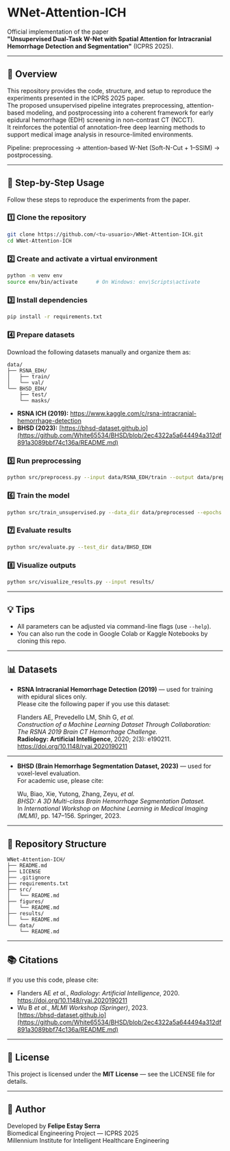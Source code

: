 # WNet-Attention-ICH

Official implementation of the paper  
**"Unsupervised Dual-Task W-Net with Spatial Attention for Intracranial Hemorrhage Detection and Segmentation"** (ICPRS 2025).

---

## 🧠 Overview
This repository provides the code, structure, and setup to reproduce the experiments presented in the ICPRS 2025 paper.  
The proposed unsupervised pipeline integrates preprocessing, attention-based modeling, and postprocessing into a coherent framework for early epidural hemorrhage (EDH) screening in non-contrast CT (NCCT).  
It reinforces the potential of annotation-free deep learning methods to support medical image analysis in resource-limited environments.

Pipeline: preprocessing → attention-based W-Net (Soft-N-Cut + 1–SSIM) → postprocessing.

---

## 🚀 Step-by-Step Usage

Follow these steps to reproduce the experiments from the paper.

### 1️⃣ Clone the repository
```bash
git clone https://github.com/<tu-usuario>/WNet-Attention-ICH.git
cd WNet-Attention-ICH
```

### 2️⃣ Create and activate a virtual environment
```bash
python -m venv env
source env/bin/activate      # On Windows: env\Scripts\activate
```

### 3️⃣ Install dependencies
```bash
pip install -r requirements.txt
```

### 4️⃣ Prepare datasets
Download the following datasets manually and organize them as:

```
data/
├── RSNA_EDH/
│   ├── train/
│   └── val/
└── BHSD_EDH/
    ├── test/
    └── masks/
```

- **RSNA ICH (2019):** https://www.kaggle.com/c/rsna-intracranial-hemorrhage-detection
- **BHSD (2023):** [https://bhsd-dataset.github.io](https://github.com/White65534/BHSD/blob/2ec4322a5a644494a312df891a3089bbf74c136a/README.md)

### 5️⃣ Run preprocessing
```bash
python src/preprocess.py --input data/RSNA_EDH/train --output data/preprocessed
```

### 6️⃣ Train the model
```bash
python src/train_unsupervised.py --data_dir data/preprocessed --epochs 200
```

### 7️⃣ Evaluate results
```bash
python src/evaluate.py --test_dir data/BHSD_EDH
```

### 8️⃣ Visualize outputs
```bash
python src/visualize_results.py --input results/
```

---

## 💡 Tips
- All parameters can be adjusted via command-line flags (use `--help`).
- You can also run the code in Google Colab or Kaggle Notebooks by cloning this repo.

---

## 📊 Datasets

- **RSNA Intracranial Hemorrhage Detection (2019)** — used for training with epidural slices only.  
  Please cite the following paper if you use this dataset:

  Flanders AE, Prevedello LM, Shih G, *et al.*  
  *Construction of a Machine Learning Dataset Through Collaboration: The RSNA 2019 Brain CT Hemorrhage Challenge.*  
  **Radiology: Artificial Intelligence**, 2020; 2(3): e190211.  
  https://doi.org/10.1148/ryai.2020190211

---

- **BHSD (Brain Hemorrhage Segmentation Dataset, 2023)** — used for voxel-level evaluation.  
  For academic use, please cite:

  Wu, Biao, Xie, Yutong, Zhang, Zeyu, *et al.*  
  *BHSD: A 3D Multi-class Brain Hemorrhage Segmentation Dataset.*  
  In *International Workshop on Machine Learning in Medical Imaging (MLMI)*, pp. 147–156. Springer, 2023.

---

## 🧩 Repository Structure

```
WNet-Attention-ICH/
├── README.md
├── LICENSE
├── .gitignore
├── requirements.txt
├── src/
│   └── README.md
├── figures/
│   └── README.md
├── results/
│   └── README.md
└── data/
    └── README.md
```

---

## 📚 Citations

If you use this code, please cite:

- Flanders AE *et al.*, *Radiology: Artificial Intelligence*, 2020.  
  https://doi.org/10.1148/ryai.2020190211
- Wu B *et al.*, *MLMI Workshop (Springer)*, 2023.  
  [https://bhsd-dataset.github.io](https://github.com/White65534/BHSD/blob/2ec4322a5a644494a312df891a3089bbf74c136a/README.md)

---

## 🪪 License
This project is licensed under the **MIT License** — see the LICENSE file for details.

---

## 🧠 Author
Developed by **Felipe Estay Serra**  
Biomedical Engineering Project — ICPRS 2025  
Millennium Institute for Intelligent Healthcare Engineering
